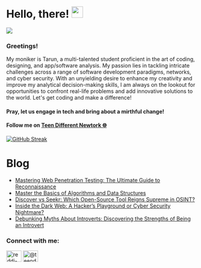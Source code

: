 # Hello, there! <img src="https://raw.githubusercontent.com/MartinHeinz/MartinHeinz/master/wave.gif" width="30px">
![](https://komarev.com/ghpvc/?username=REDDITARUN&color=brightgreen)

### Greetings! 
My moniker is Tarun, a multi-talented student proficient in the art of coding, designing, and app/software analysis. My passion lies in tackling intricate challenges across a range of software development paradigms, networks, and cyber security. With an unyielding desire to enhance my creativity and improve my analytical decision-making skills, I am always on the lookout for opportunities to confront real-life problems and add innovative solutions to the world. Let's get coding and make a difference!

#### Pray, let us engage in tech and bring about a mirthful change!

#### Follow me on [Teen Different Newtork 🌐](https://linktr.ee/teendifferent7)

[![GitHub Streak](https://streak-stats.demolab.com?user=REDDITARUN&theme=tokyonight&hide_border=true&background=EB545400)](https://git.io/streak-stats)

# Blog

<!-- BLOG-POST-LIST:START -->
- [Mastering Web Penetration Testing: The Ultimate Guide to Reconnaissance](https://medium.com/@teendifferent7/mastering-web-penetration-testing-the-ultimate-guide-to-reconnaissance-6b90255b7700?source=rss-9ecb664d87c1------2)
- [Master the Basics of Algorithms and Data Structures](https://medium.com/@teendifferent7/master-the-basics-of-algorithms-and-data-structures-e3805f31c63?source=rss-9ecb664d87c1------2)
- [Discover vs Seekr: Which Open-Source Tool Reigns Supreme in OSINT?](https://medium.com/@teendifferent7/discover-vs-seekr-which-open-source-tool-reigns-supreme-in-osint-47e93cbe0be3?source=rss-9ecb664d87c1------2)
- [Inside the Dark Web: A Hacker’s Playground or Cyber Security Nightmare?](https://medium.com/@teendifferent7/inside-the-dark-web-a-hackers-playground-or-cyber-security-nightmare-a0b86884ad48?source=rss-9ecb664d87c1------2)
- [Debunking Myths About Introverts: Discovering the Strengths of Being an Introvert](https://medium.com/@teendifferent7/debunking-myths-about-introverts-discovering-the-strengths-of-being-an-introvert-d5a1a12f715c?source=rss-9ecb664d87c1------2)
<!-- BLOG-POST-LIST:END -->


<h3 align="left">Connect with me:</h3>
<p align="left">
<a href="https://linkedin.com/in/reddi-tarun-466470190" target="blank"><img align="center" src="https://raw.githubusercontent.com/rahuldkjain/github-profile-readme-generator/master/src/images/icons/Social/linked-in-alt.svg" alt="reddi-tarun-466470190" height="30" width="40" /></a>
<a href="https://medium.com/@teendifferent7" target="blank"><img align="center" src="https://raw.githubusercontent.com/rahuldkjain/github-profile-readme-generator/master/src/images/icons/Social/medium.svg" alt="@teendifferent7" height="30" width="40" /></a>
</p>

<!--
**REDDITARUN/REDDITARUN** is a ✨ _special_ ✨ repository because its `README.md` (this file) appears on your GitHub profile.

Here are some ideas to get you started:

- 🔭 I’m currently working on ...
- 🌱 I’m currently learning ...
- 👯 I’m looking to collaborate on ...
- 🤔 I’m looking for help with ...
- 💬 Ask me about ...
- 📫 How to reach me: ...
- 😄 Pronouns: ...
- ⚡ Fun fact: ...
-->
